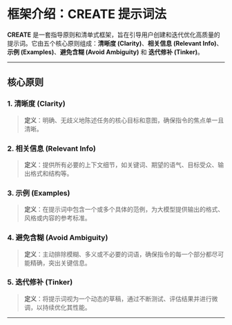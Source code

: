 # 框架介绍：CREATE 提示词法

**CREATE** 是一套指导原则和清单式框架，旨在引导用户创建和迭代优化高质量的提示词。它由五个核心原则组成：**清晰度 (Clarity)**、**相关信息 (Relevant Info)**、**示例 (Examples)**、**避免含糊 (Avoid Ambiguity)** 和 **迭代修补 (Tinker)**。

---

## 核心原则

### 1. 清晰度 (Clarity)
> **定义**：明确、无歧义地陈述任务的核心目标和意图，确保指令的焦点单一且清晰。

### 2. 相关信息 (Relevant Info)
> **定义**：提供所有必要的上下文细节，如关键词、期望的语气、目标受众、输出格式和结构等。

### 3. 示例 (Examples)
> **定义**：在提示词中包含一个或多个具体的范例，为大模型提供输出的格式、风格或内容的参考标准。

### 4. 避免含糊 (Avoid Ambiguity)
> **定义**：主动排除模糊、多义或不必要的词语，确保指令的每一个部分都尽可能精确，突出关键信息。

### 5. 迭代修补 (Tinker)
> **定义**：将提示词视为一个动态的草稿，通过不断测试、评估结果并进行微调，以持续优化其性能。

---
